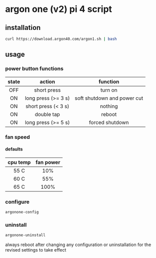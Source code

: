 # argon one (v2) pi 4 script

## installation

```sh
curl https://download.argon40.com/argon1.sh | bash
```

## usage

### power button functions

| state |       action        |          function           |
| :---: | :-----------------: | :-------------------------: |
|  OFF  |     short press     |           turn on           |
|  ON   | long press (>= 3 s) | soft shutdown and power cut |
|  ON   | short press (< 3 s) |           nothing           |
|  ON   |     double tap      |           reboot            |
|  ON   | long press (>= 5 s) |       forced shutdown       |

### fan speed

#### defaults

| cpu temp | fan power |
| :------: | :-------: |
|   55 C   |    10%    |
|   60 C   |    55%    |
|   65 C   |   100%    |

### configure

```sh
argonone-config
```

### uninstall

```sh
argonone-uninstall
```

always reboot after changing any configuration or uninstallation for the revised
settings to take effect
